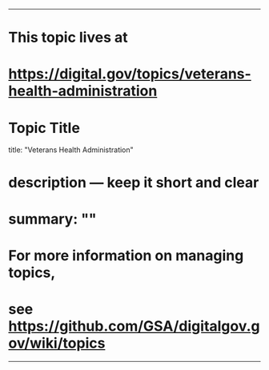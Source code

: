
---
# This topic lives at
# https://digital.gov/topics/veterans-health-administration

# Topic Title
title: "Veterans Health Administration"

# description — keep it short and clear
# summary: ""


# For more information on managing topics,
# see https://github.com/GSA/digitalgov.gov/wiki/topics
---